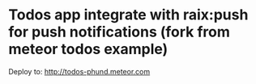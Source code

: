 # Todos app integrate with raix:push for push notifications  (fork from meteor todos example)
Deploy to: http://todos-phund.meteor.com                                            
